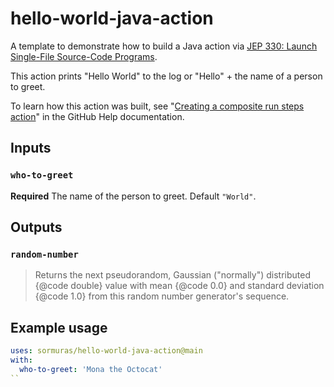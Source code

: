 # hello-world-java-action
A template to demonstrate how to build a Java action via [JEP 330: Launch Single-File Source-Code Programs](https://openjdk.java.net/jeps/330).

This action prints "Hello World" to the log or "Hello" + the name of a person to greet.

To learn how this action was built, see "[Creating a composite run steps action](https://docs.github.com/en/free-pro-team@latest/actions/creating-actions/creating-a-composite-run-steps-action)" in the GitHub Help documentation.

## Inputs

### `who-to-greet`

**Required** The name of the person to greet. Default `"World"`.

## Outputs

### `random-number`

> Returns the next pseudorandom, Gaussian ("normally") distributed
> {@code double} value with mean {@code 0.0} and standard
> deviation {@code 1.0} from this random number generator's sequence.

## Example usage

```yaml
uses: sormuras/hello-world-java-action@main
with:
  who-to-greet: 'Mona the Octocat'
``
